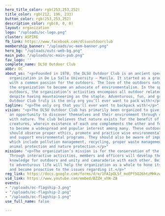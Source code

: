```yaml
---
hero_title_color: rgb(253,253,252)
title_color: rgb(212, 196, 233)
button_color: rgb(253,253,252)
description_color: rgb(0, 0, 0)
layout: organization
logo: "/uploads/oc-logo.png"
cluster: ASPIRE
fb_link: https://www.facebook.com/dlsuoutdoorclub
membership_banner: "/uploads/oc-mem-banner.png"
hero_bg: "/uploads/outc-web-bg.png"
main_pub: "/uploads/oc-main-pub.png"
fav_logo: ''
complete_name: DLSU Outdoor Club
abbr: OC
about_us: "<p>Founded in 1978, the DLSU Outdoor Club is an ancient special interest
  organization in De La Salle University – Manila. It started as a group of people
  with a common passion for the outdoors. The love of the outdoors naturally developed
  the organization to become an advocate of environmentalism. In the spirit of the
  outdoors, the organization’s activities encompass all outdoor related activities
  despite having mountaineering as the staple. Adventurous, fun, and green, The DLSU
  Outdoor Club truly is the only org you’ll ever want to pack with!</p>"
tagline: "<p>The only org that you'll ever want to backpack with!</p>"
vision: "<p>The DLSU Outdoor Club has primarily been organized to give outdoor enthusiasts
  an opportunity to discover themselves and their environment through communication
  with nature. The club believes that nature exists for the benefit of all living
  creatures, wherein existence of each one complements the other and for outdoor activities
  to become a widespread and popular interest among many. These outdoor enthusiasts
  should observe proper ethics, promote and practice wise environmental decisions
  and support environmental programs. They should also be aware of important issues
  which include pollution management, recycling, proper waste management, reforestation,
  animal protection and nature protection.</p>"
mission: "<p>The organization’s mission is for the conservation of the environment.
  Through interactive activities, members and officers will develop the technical
  knowledge for outdoors and unity and camaraderie with each other. Being exposed
  to adventurous life will help the organization as a whole to hone its image on environmentalism
  and become proactive to the issues regarding it.</p>"
reg_link: https://docs.google.com/forms/d/e/1FAIpQLSf_moEPf5O26htzMHkzwtOpg_c3-h2CP24KZs9gQwGgVu8CYw/viewform
vid_link: https://www.youtube.com/embed/BZZH_xhN-Z8
events:
- "/uploads/oc-flagship-3.png"
- "/uploads/oc-flagship-2.png"
- "/uploads/oc-flagship-1.png"
use_full_name: false

---
```

